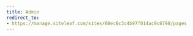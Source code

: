 ```yaml
---
title: Admin
redirect_to:
- https://manage.siteleaf.com/sites/60ec6c3c4b97f014ac9c6798/pages
---
```

